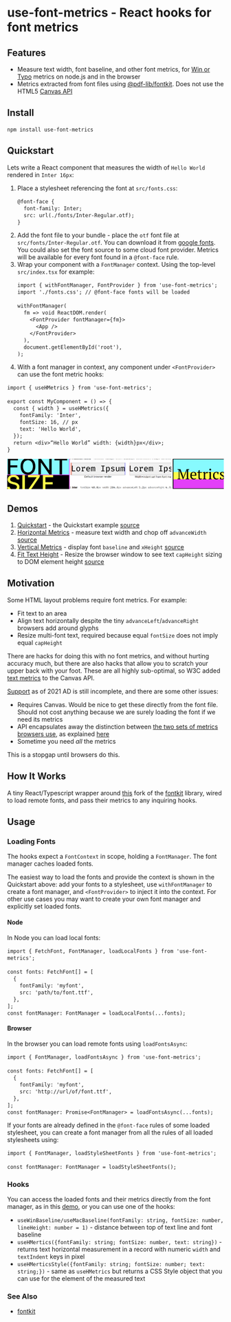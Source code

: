 # use-font-metrics - React hooks for font metrics

## Features

- Measure text width, font baseline, and other font metrics, for [Win or Typo](https://vertical-metrics.netlify.app/) metrics on node.js and in the browser
- Metrics extracted from font files using [@pdf-lib/fontkit](https://www.npmjs.com/package/@pdf-lib/fontkit). Does not use the HTML5 [Canvas API](https://developer.mozilla.org/en-US/docs/Web/API/Canvas_API)

## Install

```
npm install use-font-metrics
```

## Quickstart

Lets write a React component that measures the width of `Hello World` rendered in `Inter 16px`:

1. Place a stylesheet referencing the font at `src/fonts.css`:
   ```
   @font-face {
     font-family: Inter;
     src: url(./fonts/Inter-Regular.otf);
   }
   ```
1. Add the font file to your bundle - place the `otf` font file at `src/fonts/Inter-Regular.otf`. You can download it from [google fonts](https://fonts.google.com/specimen/Inter). You could also set the font source to some cloud font provider. Metrics will be available for every font found in a `@font-face` rule.
1. Wrap your component with a `FontManager` context. Using the top-level `src/index.tsx` for example:
   ```
   import { withFontManager, FontProvider } from 'use-font-metrics';
   import './fonts.css'; // @font-face fonts will be loaded

   withFontManager(
     fm => void ReactDOM.render(
       <FontProvider fontManager={fm}>
         <App />
       </FontProvider>
     ),
     document.getElementById('root'),
   );
   ```
1. With a font manager in context, any component under `<FontProvider>` can use the font metric hooks:

```
import { useHMetrics } from 'use-font-metrics';

export const MyComponent = () => {
  const { width } = useHMetrics({
    fontFamily: 'Inter',
    fontSize: 16, // px
    text: 'Hello World',
  });
  return <div>“Hello World” width: {width}px</div>;
}

```

![Demo screenshots](img/demos.png)

## Demos

1. [Quickstart](https://middle-ages.github.io/use-font-metrics/src/demos/Quickstart.html) - the Quickstart example [source](src/demos/Quickstart/index.tsx)
1. [Horizontal Metrics](https://middle-ages.github.io/use-font-metrics/src/demos/HMetricsDemo.html) - measure text width and chop off `advanceWidth` [source](src/demos/HMetricsDemo/MeasuredBox.tsx)
1. [Vertical Metrics](https://middle-ages.github.io/use-font-metrics/src/demos/VMetricsDemo.html) - display font `baseline` and `xHeight` [source](src/demos/VMetricsDemo/index.tsx)
1. [Fit Text Height](https://middle-ages.github.io/use-font-metrics/src/demos/FitTextDemo.html) - Resize the browser window to see text `capHeight` sizing to DOM element height [source](src/demos/FitTextDemo/)

## Motivation

Some HTML layout problems require font metrics. For example:

- Fit text to an area
- Align text horizontally despite the tiny `advanceLeft`/`advanceRight` browsers add around glyphs
- Resize multi-font text, required because equal `fontSize` does not imply equal `capHeight`

There are hacks for doing this with no font metrics, and without hurting accuracy much, but there are also hacks that allow you to scratch your upper back with your foot. These are all highly sub-optimal, so W3C added [text metrics](https://www.w3.org/TR/2dcontext2/#textmetrics) to the Canvas API.

[Support](https://caniuse.com/?search=textmetrics) as of 2021 AD is still incomplete, and there are some other issues:

- Requires Canvas. Would be nice to get these directly from the font file. Should not cost anything because we are surely loading the font if we need its metrics
- API encapsulates away the distinction between [the two sets of metrics browsers use](https://vertical-metrics.netlify.app/), as explained [here](https://glyphsapp.com/learn/vertical-metrics)
- Sometime you need _all_ the metrics

This is a stopgap until browsers do this.

## How It Works

A tiny React/Typescript wrapper around [this](https://www.npmjs.com/package/@pdf-lib/fontkit) fork of the [fontkit](https://github.com/foliojs/fontkit) library, wired to load remote fonts, and pass their metrics to any inquiring hooks.

## Usage

### Loading Fonts

The hooks expect a `FontContext` in scope, holding a `FontManager`. The font manager caches loaded fonts.

The easiest way to load the fonts and provide the context is shown in the Quickstart above: add your fonts to a stylesheet, use `withFontManager` to create a font manager, and `<FontProvider>` to inject it into the context. For other use cases you may want to create your own font manager and explicitly set loaded fonts.

#### Node
In Node you can load local fonts:
```
import { FetchFont, FontManager, loadLocalFonts } from 'use-font-metrics';

const fonts: FetchFont[] = [
  {
    fontFamily: 'myfont',
    src: 'path/to/font.ttf',
  },
];
const fontManager: FontManager = loadLocalFonts(...fonts);
```
#### Browser
In the browser you can load remote fonts using `loadFontsAsync`:
```
import { FontManager, loadFontsAsync } from 'use-font-metrics';

const fonts: FetchFont[] = [
  {
    fontFamily: 'myfont',
    src: 'http://url/of/font.ttf',
  },
];
const fontManager: Promise<FontManager> = loadFontsAsync(...fonts);
```
If your fonts are already defined in the `@font-face` rules of some loaded stylesheet, you can create a font manager from all the rules of all loaded stylesheets using:
```
import { FontManager, loadStyleSheetFonts } from 'use-font-metrics';

const fontManager: FontManager = loadStyleSheetFonts();
```

### Hooks

You can access the loaded fonts and their metrics directly from the font manager, as in this [demo](src/demos/FitTextHeight), or you can use one of the hooks:

* `useWinBaseline/useMacBaseline(fontFamily: string, fontSize: number, lineHeight: number = 1)` - distance between top of text line and font baseline
* `useHMertics({fontFamily: string; fontSize: number, text: string})` - returns text horizontal measurement in a record with numeric `width` and `textIndent` keys in pixel
* `useHMerticsStyle({fontFamily: string; fontSize: number; text: string;})` - same as `useHMetrics` but returns a CSS Style object that you can use for the element of the measured text

### See Also

* [fontkit](https://github.com/foliojs/fontkit)

